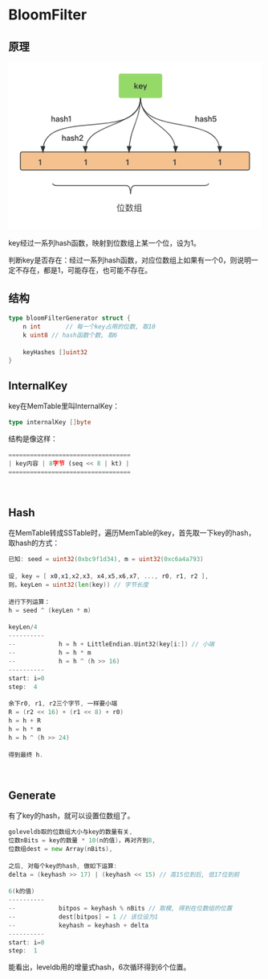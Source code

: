 # BloomFilter

## 原理

![02_bloom_struct](img/02_bloom_struct.png)

key经过一系列hash函数，映射到位数组上某一个位，设为1。

判断key是否存在：经过一系列hash函数，对应位数组上如果有一个0，则说明一定不存在，都是1，可能存在，也可能不存在。



## 结构

```go
type bloomFilterGenerator struct {
	n int		// 每一个key占用的位数, 取10
	k uint8 // hash函数个数, 取6

	keyHashes []uint32
}
```



## InternalKey

key在MemTable里叫InternalKey：

```go
type internalKey []byte
```

结构是像这样：

```javascript
==================================
| key内容 | 8字节 (seq << 8 | kt) |
==================================
```

<br />

## Hash

在MemTable转成SSTable时，遍历MemTable的key，首先取一下key的hash，取hash的方式：

```go
已知: seed = uint32(0xbc9f1d34), m = uint32(0xc6a4a793)

设, key = [ x0,x1,x2,x3, x4,x5,x6,x7, ..., r0, r1, r2 ],
则，keyLen = uint32(len(key)) // 字节长度

进行下列运算：
h = seed ^ (keyLen * m)

keyLen/4
----------
--            h = h + LittleEndian.Uint32(key[i:]) // 小端
--            h = h * m
--            h = h ^ (h >> 16)
----------
start: i=0
step:  4

余下r0, r1, r2三个字节, 一样要小端
R = (r2 << 16) + (r1 << 8) + r0)
h = h + R
h = h * m
h = h ^ (h >> 24)

得到最终 h.
```

<br />                                                 

## Generate

有了key的hash，就可以设置位数组了。

```go
goleveldb取的位数组大小与key的数量有关,
位数nBits = key的数量 * 10(n的值)，再对齐到8,
位数组dest = new Array(nBits),

之后, 对每个key的hash, 做如下运算:
delta = (keyhash >> 17) | (keyhash << 15) // 高15位到后, 低17位到前

6(k的值)
----------
--            bitpos = keyhash % nBits // 取模, 得到在位数组的位置
--            dest[bitpos] = 1 // 该位设为1
--            keyhash = keyhash + delta
----------
start: i=0
step:  1
```

能看出，leveldb用的增量式hash，6次循环得到6个位置。